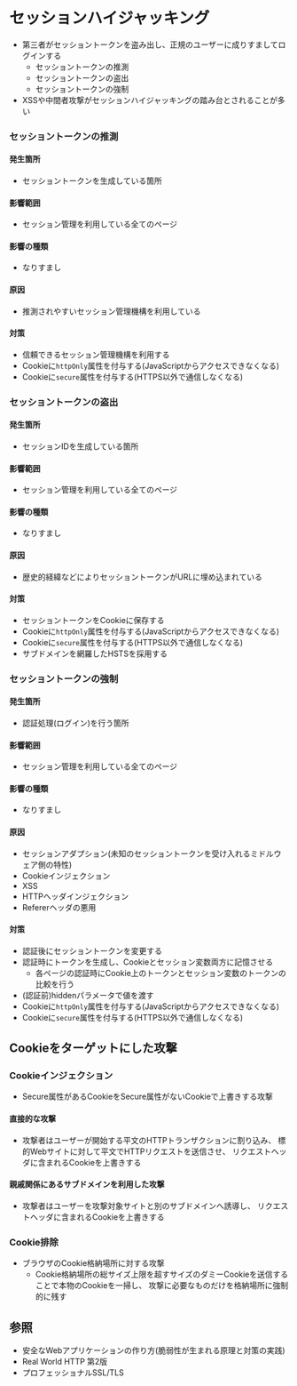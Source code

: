 # セッションハイジャッキング
- 第三者がセッショントークンを盗み出し、正規のユーザーに成りすましてログインする
  - セッショントークンの推測
  - セッショントークンの盗出
  - セッショントークンの強制
- XSSや中間者攻撃がセッションハイジャッキングの踏み台とされることが多い

### セッショントークンの推測
#### 発生箇所
- セッショントークンを生成している箇所

#### 影響範囲
- セッション管理を利用している全てのページ

#### 影響の種類
- なりすまし

#### 原因
- 推測されやすいセッション管理機構を利用している

#### 対策
- 信頼できるセッション管理機構を利用する
- Cookieに`httpOnly`属性を付与する(JavaScriptからアクセスできなくなる)
- Cookieに`secure`属性を付与する(HTTPS以外で通信しなくなる)

### セッショントークンの盗出
#### 発生箇所
- セッションIDを生成している箇所

#### 影響範囲
- セッション管理を利用している全てのページ

#### 影響の種類
- なりすまし

#### 原因
- 歴史的経緯などによりセッショントークンがURLに埋め込まれている

#### 対策
- セッショントークンをCookieに保存する
- Cookieに`httpOnly`属性を付与する(JavaScriptからアクセスできなくなる)
- Cookieに`secure`属性を付与する(HTTPS以外で通信しなくなる)
- サブドメインを網羅したHSTSを採用する

### セッショントークンの強制
#### 発生箇所
- 認証処理(ログイン)を行う箇所

#### 影響範囲
- セッション管理を利用している全てのページ

#### 影響の種類
- なりすまし

#### 原因
- セッションアダプション(未知のセッショントークンを受け入れるミドルウェア側の特性)
- Cookieインジェクション
- XSS
- HTTPヘッダインジェクション
- Refererヘッダの悪用

#### 対策
- 認証後にセッショントークンを変更する
- 認証時にトークンを生成し、Cookieとセッション変数両方に記憶させる
  - 各ページの認証時にCookie上のトークンとセッション変数のトークンの比較を行う
- (認証前)hiddenパラメータで値を渡す
- Cookieに`httpOnly`属性を付与する(JavaScriptからアクセスできなくなる)
- Cookieに`secure`属性を付与する(HTTPS以外で通信しなくなる)

## Cookieをターゲットにした攻撃
### Cookieインジェクション
- Secure属性があるCookieをSecure属性がないCookieで上書きする攻撃

#### 直接的な攻撃
- 攻撃者はユーザーが開始する平文のHTTPトランザクションに割り込み、
  標的Webサイトに対して平文でHTTPリクエストを送信させ、
  リクエストヘッダに含まれるCookieを上書きする

#### 親戚関係にあるサブドメインを利用した攻撃
- 攻撃者はユーザーを攻撃対象サイトと別のサブドメインへ誘導し、
  リクエストヘッダに含まれるCookieを上書きする

### Cookie排除
- ブラウザのCookie格納場所に対する攻撃
  - Cookie格納場所の総サイズ上限を超すサイズのダミーCookieを送信することで本物のCookieを一掃し、
    攻撃に必要なものだけを格納場所に強制的に残す

## 参照
- 安全なWebアプリケーションの作り方(脆弱性が生まれる原理と対策の実践)
- Real World HTTP 第2版
- プロフェッショナルSSL/TLS

